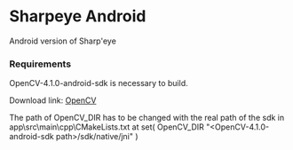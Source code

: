 # Sharpeye Android

Android version of Sharp'eye

### Requirements

OpenCV-4.1.0-android-sdk is necessary to build.

Download link: [OpenCV](https://opencv.org/releases/)

The path of OpenCV_DIR has to be changed with the real path of the sdk in app\src\main\cpp\CMakeLists.txt at set( OpenCV_DIR "<OpenCV-4.1.0-android-sdk path>/sdk/native/jni" )

